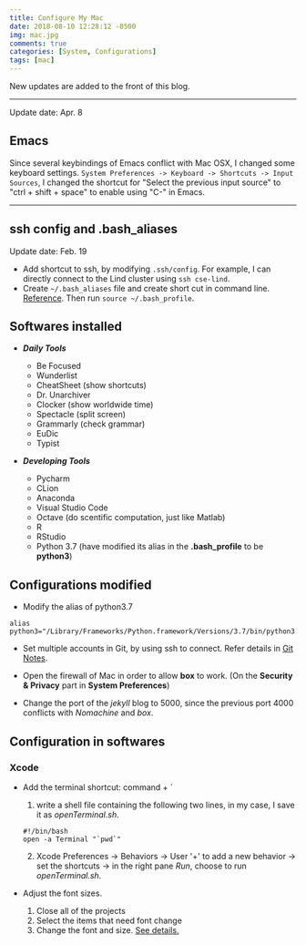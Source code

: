```yaml
---
title: Configure My Mac
date: 2018-08-10 12:28:12 -0500
img: mac.jpg
comments: true
categories: [System, Configurations]
tags: [mac]
---
```

New updates are added to the front of this blog.

------------------------------
Update date: Apr. 8
## Emacs
Since several keybindings of Emacs conflict with Mac OSX, I changed some keyboard settings.
`System Preferences -> Keyboard -> Shortcuts -> Input Sources`, I changed the shortcut for "Select the previous input source" to "ctrl + shift + space" to enable using "C-<SPC>" in Emacs.


------------------------------ 
## ssh config and .bash_aliases
Update date: Feb. 19

- Add shortcut to ssh, by modifying `.ssh/config`. For example, I can directly connect to the Lind cluster using `ssh cse-lind`. 
- Create `~/.bash_aliases` file and create short cut in command line. [Reference](https://opensource.com/article/19/7/bash-aliases). Then run `source ~/.bash_profile`.

## Softwares installed

- _**Daily Tools**_
    + Be Focused
    + Wunderlist
    + CheatSheet (show shortcuts)
    + Dr. Unarchiver
    + Clocker (show worldwide time)
    + Spectacle (split screen)
    + Grammarly (check grammar)
    + EuDic
    + Typist

- _**Developing Tools**_
    + Pycharm
    + CLion
    + Anaconda
    + Visual Studio Code
    + Octave (do scentific computation, just like Matlab)
    + R
    + RStudio
    + Python 3.7 (have modified its alias in the **.bash_profile** to be **python3**)
    



## Configurations modified

- Modify the alias of python3.7
```
alias python3="/Library/Frameworks/Python.framework/Versions/3.7/bin/python3.7"
``` 

- Set multiple accounts in Git, by using ssh to connect. Refer details in [Git Notes](https://yuyang-yy.github.io/Git-Notes/).

- Open the firewall of Mac in order to allow **box** to work. (On the **Security & Privacy** part in **System Preferences**)

- Change the port of the *jekyll* blog to 5000, since the previous port 4000 conflicts with *Nomachine* and *box*.


## Configuration in softwares

### Xcode
- Add the terminal shortcut: command + `
    1. write a shell file containing the following two lines, in my case, I save it as *openTerminal.sh*.
    ```
    #!/bin/bash
    open -a Terminal "`pwd`"
    ```
    2. Xcode Preferences -> Behaviors -> User '+' to add a new behavior -> set the shortcuts -> in the right pane *Run*, choose to run *openTerminal.sh*.

- Adjust the font sizes. 
    1. Close all of the projects
    2. Select the items that need font change
    3. Change the font and size. [See details.](https://stackoverflow.com/questions/1339706/how-to-increase-font-size-in-the-xcode-editor)

